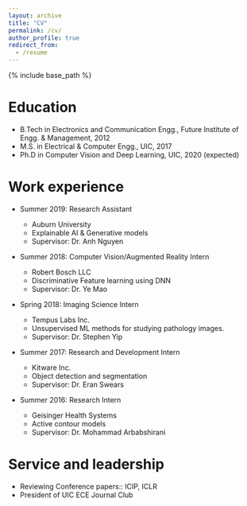 ```yaml
---
layout: archive
title: "CV"
permalink: /cv/
author_profile: true
redirect_from:
  - /resume
---
```


{% include base_path %}

Education
======
* B.Tech in Electronics and Communication Engg., Future Institute of Engg. & Management, 2012
* M.S. in Electrical & Computer Engg., UIC, 2017
* Ph.D in Computer Vision and Deep Learning, UIC, 2020 (expected)

Work experience
======
* Summer 2019: Research Assistant
  * Auburn University
  * Explainable AI & Generative models
  * Supervisor: Dr. Anh Nguyen

* Summer 2018: Computer Vision/Augmented Reality Intern
  * Robert Bosch LLC
  * Discriminative Feature learning using DNN
  * Supervisor: Dr. Ye Mao

* Spring 2018: Imaging Science Intern
  * Tempus Labs Inc.
  * Unsupervised ML methods for studying pathology images.
  * Supervisor: Dr. Stephen Yip

* Summer 2017: Research and Development Intern
  * Kitware Inc.
  * Object detection and segmentation
  * Supervisor: Dr. Eran Swears
  
* Summer 2016: Research Intern
  * Geisinger Health Systems
  * Active contour models
  * Supervisor: Dr. Mohammad Arbabshirani

<!-- Skills
======
* Skill 1
* Skill 2
  * Sub-skill 2.1
  * Sub-skill 2.2
  * Sub-skill 2.3
* Skill 3 -->

<!-- Publications
======
  <ul>{% for post in site.publications %}
    {% include archive-single-cv.html %}
  {% endfor %}</ul>
  
Talks
======
  <ul>{% for post in site.talks %}
    {% include archive-single-talk-cv.html %}
  {% endfor %}</ul> -->
  
<!-- Teaching
======
  <ul>{% for post in site.teaching %}
    {% include archive-single-cv.html %}
  {% endfor %}</ul> -->
  
Service and leadership
======
* Reviewing Conference papers:: ICIP, ICLR
* President of UIC ECE Journal Club
